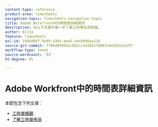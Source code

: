 ```yaml
---
content-type: reference
product-area: timesheets
navigation-topic: timesheets-navigation-topic
title: Adobe Workfront中的時間表詳細資訊
description: 在以下文章中進一步了解工時單及其版面。
author: Alina
feature: Timesheets
exl-id: 59ddd607-5e99-43b4-aea5-c6cb0d6aa13d
source-git-commit: 7786d899841cb82cc4d3832fb083c6e2bda2e197
workflow-type: tm+mt
source-wordcount: '33'
ht-degree: 0%

---
```


# Adobe Workfront中的時間表詳細資訊

本節包含下列文章：

* [工時單概觀](../../timesheets/timesheets/timesheets-overview.md)
* [了解工時單佈局](../../timesheets/timesheets/timesheet-layout.md)
